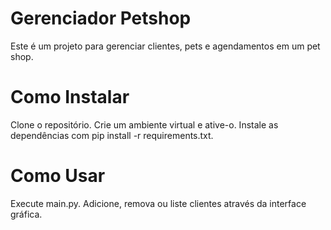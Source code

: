 # Gerenciador Petshop
Este é um projeto para gerenciar clientes, pets e agendamentos em um pet shop.

# Como Instalar
Clone o repositório.
Crie um ambiente virtual e ative-o.
Instale as dependências com pip install -r requirements.txt.

# Como Usar
Execute main.py.
Adicione, remova ou liste clientes através da interface gráfica.
